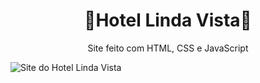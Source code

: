 
<h1 align="center"> 
  🌴Hotel Linda Vista🌴
</h1>
<p align="center"> Site feito com HTML, CSS e JavaScript</p>
<img src="HotelLindaVista.png" alt="Site do Hotel Linda Vista">